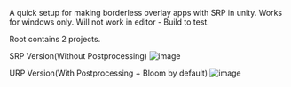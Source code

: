 A quick setup for making borderless overlay apps with SRP in unity.
Works for windows only.
Will not work in editor - Build to test.

Root contains 2 projects.

SRP Version(Without Postprocessing)
![image](https://github.com/Theo-Eclipse/unity-overlay/assets/84511904/5f8de178-1ac4-4f3e-9cbf-9a23777cae8a)


URP Version(With Postprocessing + Bloom by default)
![image](https://github.com/Theo-Eclipse/unity-overlay/assets/84511904/7c241058-7bb5-4416-9318-0d4fb090a5d7)
